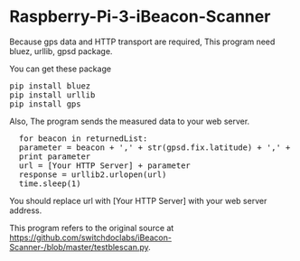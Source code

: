 # Raspberry-Pi-3-iBeacon-Scanner

Because gps data and HTTP transport are required, This program need bluez, urllib, gpsd package.

You can get these package
<pre>
pip install bluez
pip install urllib
pip install gps
</pre>

Also, The program sends the measured data to your web server.

<pre>
  for beacon in returnedList:
  parameter = beacon + ',' + str(gpsd.fix.latitude) + ',' + str(gpsd.fix.longitude)
  print parameter
  url = [Your HTTP Server] + parameter
  response = urllib2.urlopen(url)
  time.sleep(1)
</pre>


You should replace url with [Your HTTP Server] with your web server address.

This program refers to the original source at https://github.com/switchdoclabs/iBeacon-Scanner-/blob/master/testblescan.py.
